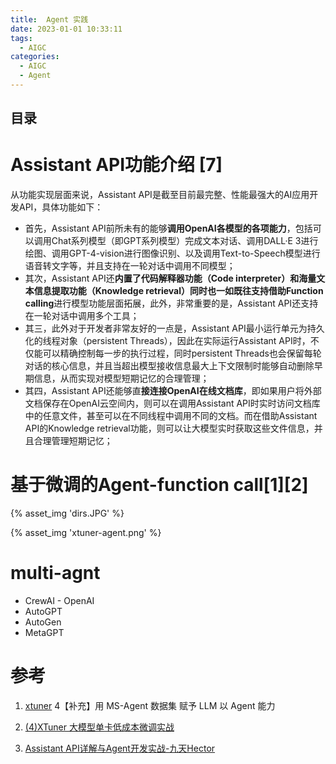 ```yaml
---
title:  Agent 实践
date: 2023-01-01 10:33:11
tags:
  - AIGC
categories: 
  - AIGC
  - Agent  
---
```


<p></p>
<!-- more -->

## 目录

<!-- toc -->

# Assistant API功能介绍 [7]
从功能实现层面来说，Assistant API是截至目前最完整、性能最强大的AI应用开发API，具体功能如下：
- 首先，Assistant API前所未有的能够**调用OpenAI各模型的各项能力**，包括可以调用Chat系列模型（即GPT系列模型）完成文本对话、调用DALL·E 3进行绘图、调用GPT-4-vision进行图像识别、以及调用Text-to-Speech模型进行语音转文字等，并且支持在一轮对话中调用不同模型；
- 其次，Assistant API还**内置了代码解释器功能（Code interpreter）和海量文本信息提取功能（Knowledge retrieval）**同时也一如既往支持借助**Function calling**进行模型功能层面拓展，此外，非常重要的是，Assistant API还支持在一轮对话中调用多个工具；
- 其三，此外对于开发者非常友好的一点是，Assistant API最小运行单元为持久化的线程对象（persistent Threads），因此在实际运行Assistant API时，不仅能可以精确控制每一步的执行过程，同时persistent Threads也会保留每轮对话的核心信息，并且当超出模型接收信息最大上下文限制时能够自动删除早期信息，从而实现对模型短期记忆的合理管理；
- 其四，Assistant API还能够直**接连接OpenAI在线文档库**，即如果用户将外部文档保存在OpenAI云空间内，则可以在调用Assistant API时实时访问文档库中的任意文件，甚至可以在不同线程中调用不同的文档。而在借助Assistant API的Knowledge retrieval功能，则可以让大模型实时获取这些文件信息，并且合理管理短期记忆；


# 基于微调的Agent-function call[1][2]
{% asset_img 'dirs.JPG' %}

{% asset_img 'xtuner-agent.png' %}




# multi-agnt 
+ CrewAI - OpenAI
+ AutoGPT
+ AutoGen
+ MetaGPT


# 参考

1. [xtuner](https://github.com/InternLM/tutorial/blob/main/xtuner/README.md) 4【补充】用 MS-Agent 数据集 赋予 LLM 以 Agent 能力
2. [(4)XTuner 大模型单卡低成本微调实战](https://www.bilibili.com/video/BV1yK4y1B75J/)

7. [Assistant API详解与Agent开发实战-九天Hector](https://github.com/www6v/AIGC/tree/master/%E4%B9%9D%E5%A4%A9Hector/Assistant%20API%E8%AF%A6%E8%A7%A3%E4%B8%8EAgent%E5%BC%80%E5%8F%91%E5%AE%9E%E6%88%98-%E4%B9%9D%E5%A4%A9Hector)

